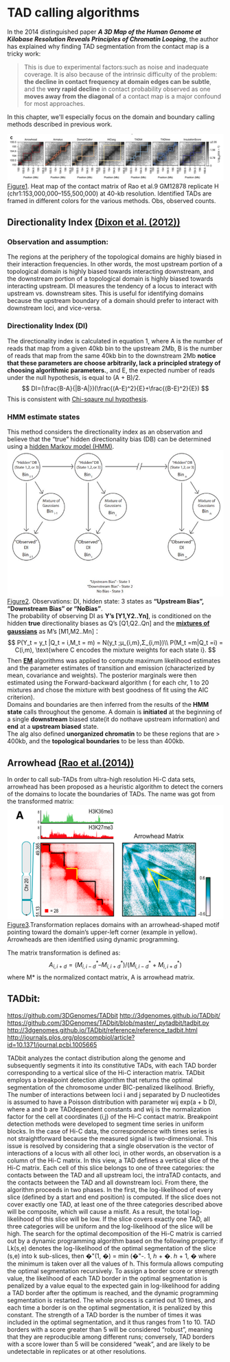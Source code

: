 # TAD calling algorithms
In the 2014 distinguished paper ***A 3D Map of the Human Genome at Kilobase Resolution Reveals Principles of Chromatin Looping***, the author has explained why finding TAD segmentation from the contact map is a tricky work:

> This is due to experimental factors:such as noise and inadequate coverage. It is also because of the intrinsic difficulty of the problem: **the decline in contact frequency at domain edges can be subtle**, and the **very rapid decline** in contact probability observed as one **moves away from the diagonal** of a contact map is a major confound for most approaches. 

In this chapter, we'll especially focus on the domain and boundary calling methods described in previous work.

![](/assets/tadcalling.jpg)
[Figure1](http://dx.doi.org/10.1038/nmeth.4325).  Heat map of the contact matrix of Rao et al.9 GM12878 replicate H (chr1:153,000,000–155,500,000) at 40-kb resolution. Identified TADs are framed in different colors for the various methods. Obs, observed counts.

## Directionality Index [(Dixon et al. (2012))](https://media.nature.com/original/nature-assets/nature/journal/v485/n7398/extref/nature11082-s1.pdf)
### Observation and assumption:
The regions at the periphery of the topological domains are highly biased in their interaction frequencies. In other words, the most upstream portion of a topological domain is highly biased towards interacting downstream, and the downstream portion of a topological domain is highly biased towards interacting upstream. DI measures the tendency of a locus to interact with upstream vs. downstream sites. This is useful for identifying domains because the upstream boundary of a domain should prefer to interact with downstream loci, and vice-versa.

### Directionality Index (DI) 
The directionality index is calculated in equation 1, where A is the number of reads that map from a given 40kb bin to the upstream 2Mb, B is the number of reads that map from the same 40kb bin to the downstream 2Mb **notice that these parameters are choose arbitrarily, lack a principled strategy of choosing algorithmic parameters.**, and E, the expected number of reads under the null hypothesis, is equal to (A + B)/2.
$$
DI=(\frac{B-A}{|B-A|})(\frac{(A-E)^2}{E}+\frac{(B-E)^2}{E})
$$
This is consistent with [Chi-sqaure nul hypothesis](https://en.wikipedia.org/wiki/Chi-squared_test).
### HMM estimate states 
This method considers the directionality index as an observation and believe that the “true”
hidden directionality bias (DB) can be determined using a [hidden Markov model (HMM)](https://en.wikipedia.org/wiki/Hidden_Markov_model). 
![](/assets/HMM.jpg)
[Figure2](https://media.nature.com/original/nature-assets/nature/journal/v485/n7398/extref/nature11082-s1.pdf).  Observations: DI, hidden state: 3 states as **“Upstream Bias”, “Downstream Bias” or “NoBias”**. <br>
The probability of observing DI as **Y’s [Y1,Y2..Yn]**, is conditioned on the hidden **true**
directionality biases as Q’s [Q1,Q2..Qn] and the [**mixtures of gaussians**](https://en.wikipedia.org/wiki/Mixture_model#Gaussian_mixture_model) as M’s [M1,M2..Mn]：
$$
P(Y_t
 = y_t
|Q_t
 = i,M_t
 = m) = N(y_t
;µ_{i,m},Σ_{i,m})\\
P(M_t
 =m|Q_t
 =i) = C(i,m), \text{where C encodes the mixture weights for each state i}. 
 $$
Then [**EM**](https://en.wikipedia.org/wiki/Expectation%E2%80%93maximization_algorithm) algorithms was applied to compute maximum likelihood estimates and the parameter estimates of transition and emission (characterized by mean, covariance and weights). The posterior marginals were then estimated using the Forward-backward algorithm ( for each chr, 1 to 20 mixtures and chose the mixture with
best goodness of fit using the AIC criterion).<br>
Domains and boundaries are then inferred from the results of the **HMM state** calls throughout the genome. A domain is **initiated** at the beginning of a single **downstream** biased state(it do nothave upstream information) and **end** at a **upstream biased** state.<br>
The alg also defined **unorganized chromatin** to be these regions that are > 400kb, and the **topological boundaries** to be less than 400kb.

## Arrowhead [(Rao et al.(‎2014))](https://www.ncbi.nlm.nih.gov/pubmed/25497547)
In order to call sub-TADs from ultra-high resolution Hi-C data sets, arrowhead has been proposed as a heuristic algorithm to detect the corners of the domains to locate the boundaries of TADs. The name was got from the transformed matrix:
![](/assets/arrow.png)
[Figure3](https://www.ncbi.nlm.nih.gov/pubmed/25497547).Transformation replaces domains with an arrowhead-shaped motif pointing toward the domain’s upper-left corner (example in yellow). Arrowheads  are then identified using dynamic programming.

The matrix transformation is defined as:
$$
 A_{i,i+d} = (M^*_{i,i-d} – M^*_{i,i+d})/(M^*_{i,i-d} + M^*_{i,i+d})
$$
where M* is the normalized contact matrix, A is arrowhead matrix.
## TADbit:
https://github.com/3DGenomes/TADbit
http://3dgenomes.github.io/TADbit/
https://github.com/3DGenomes/TADbit/blob/master/_pytadbit/tadbit.py
http://3dgenomes.github.io/TADbit/reference/reference_tadbit.html
http://journals.plos.org/ploscompbiol/article?id=10.1371/journal.pcbi.1005665

TADbit analyzes the contact distribution along the genome and subsequently segments
it into its constitutive TADs, with each TAD border corresponding to a vertical slice of the
Hi-C interaction matrix. TADbit employs a breakpoint detection algorithm that returns the
optimal segmentation of the chromosome under BIC-penalized likelihood. Briefly, The
number of interactions between loci i and j separated by D nucleotides is assumed to
have a Poisson distribution with parameter wij exp(a + b D), where a and b are TADdependent
constants and wij is the normalization factor for the cell at coordinates (i,j) of
the Hi-C contact matrix. Breakpoint detection methods were developed to segment time
series in uniform blocks. In the case of Hi-C data, the correspondence with times series
is not straightforward because the measured signal is two-dimensional. This issue is
resolved by considering that a single observation is the vector of interactions of a locus
with all other loci, in other words, an observation is a column of the Hi-C matrix. In this
view, a TAD defines a vertical slice of the Hi-C matrix. Each cell of this slice belongs to
one of three categories: the contacts between the TAD and all upstream loci, the intraTAD
contacts, and the contacts between the TAD and all downstream loci. From there,
the algorithm proceeds in two phases. In the first, the log-likelihood of every slice (defined
by a start and end position) is computed. If the slice does not cover exactly one TAD, at
least one of the three categories described above will be composite, which will cause a
misfit. As a result, the total log-likelihood of this slice will be low. If the slice covers exactly
one TAD, all three categories will be uniform and the log-likelihood of the slice will be
high. The search for the optimal decomposition of the Hi-C matrix is carried out by a
dynamic programming algorithm based on the following property: if Lk(s,e) denotes the
log-likelihood of the optimal segmentation of the slice (s,e) into k sub-slices, then
�"(1, �) = min (�"-. 1, ℎ + �. ℎ + 1, �
where the minimum is taken over all the values of h. This formula allows computing the
optimal segmentation recursively.
To assign a border score or strength value, the likelihood of each TAD border in the
optimal segmentation is penalized by a value equal to the expected gain in log-likelihood
for adding a TAD border after the optimum is reached, and the dynamic programming
segmentation is restarted. The whole process is carried out 10 times, and each time a
border is on the optimal segmentation, it is penalized by this constant. The strength of a 
TAD border is the number of times it was included in the optimal segmentation, and it
thus ranges from 1 to 10. TAD borders with a score greater than 5 will be considered
“robust”, meaning that they are reproducible among different runs; conversely, TAD
borders with a score lower than 5 will be considered “weak”, and are likely to be
undetectable in replicates or at other resolutions.